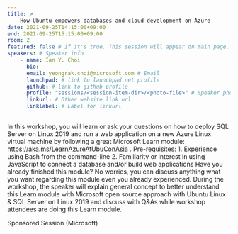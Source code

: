 ```yaml
---
title: >
    How Ubuntu empowers databases and cloud development on Azure 
date: 2021-09-25T14:15:00+09:00
end: 2021-09-25T15:15:00+09:00
room: 2
featured: false # If it's true. This session will appear on main page.
speakers: # Speaker info
    - name: Ian Y. Choi
      bio: 
      email: yeongrak.choi@microsoft.com # Email
      launchpad: # link to launchpad.net profile
      github: # link to github profile
      profile: "sessions/<session-item-dir>/<photo-file>" # Speaker photo
      linkurl: # Other website link url
      linklabel: # Label for linkurl
---
```

In this workshop, you will learn or ask your questions on how to deploy SQL Server on Linux 2019 and run a web application on a new Azure Linux virtual machine by following a great Microsoft Learn module: https://aka.ms/LearnAzureAtUbuConAsia . Pre-requisites: 1. Experience using Bash from the command-line 2. Familiarity or interest in using JavaScript to connect a database and/or build web applications Have you already finished this module? No worries, you can discuss anything what you want regarding this module even you already experienced. During the workshop, the speaker will explain general concept to better understand this Learn module with Microsoft open source approach with Ubuntu Linux &amp; SQL Server on Linux 2019 and discuss with Q&amp;As while workshop attendees are doing this Learn module.

Sponsored Session (Microsoft)

